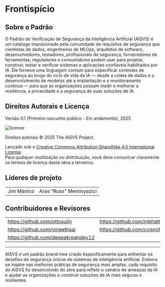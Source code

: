 # Frontispício

## Sobre o Padrão

O Padrão de Verificação de Segurança da Inteligência Artificial (AISVS) é um catálogo impulsionado pela comunidade de requisitos de segurança que cientistas de dados, engenheiros de MLOps, arquitetos de software, desenvolvedores, testadores, profissionais de segurança, fornecedores de ferramentas, reguladores e consumidores podem usar para projetar, construir, testar e verificar sistemas e aplicações confiáveis habilitados por IA. Ele fornece uma linguagem comum para especificar controles de segurança ao longo do ciclo de vida da IA — desde a coleta de dados e o desenvolvimento de modelos até a implantação e o monitoramento contínuo — para que as organizações possam medir e melhorar a resiliência, a privacidade e a segurança de suas soluções de IA.

## Direitos Autorais e Licença

Versão 0.1 (Primeiro rascunho público - Em andamento), 2025  

![license](../images/license.png)

Direitos autorais © 2025 The AISVS Project.  

Lançado sob o [Creative Commons Attribution‑ShareAlike 4.0 International License](https://creativecommons.org/licenses/by-sa/4.0/).  
Para qualquer reutilização ou distribuição, você deve comunicar claramente os termos de licença desta obra a terceiros.

## Líderes de projeto

|            |                         |
| ---------- | ----------------------- |
| Jim Manico | Aras “Russ” Memisyazici |

## Contribuidores e Revisores

|                                    |                             |
| ---------------------------------- | --------------------------- |
| https://github.com/ottosulin       | https://github.com/mbhatt1  |
| https://github.com/vineethsai      | https://github.com/cciprofm |
| https://github.com/deepakrpandey12 |                             |

---

AISVS é um padrão brand‑new criado especificamente para enfrentar os desafios de segurança únicos de sistemas de inteligência artificial. Embora se inspire nas melhores práticas de segurança mais amplas, cada requisito do AISVS foi desenvolvido do zero para refletir o cenário de ameaças da IA e ajudar as organizações a construir soluções de IA mais seguras e resilientes.

